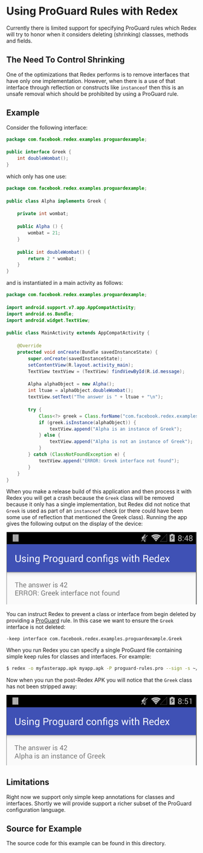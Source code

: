 # Using ProGuard Rules with Redex

Currently there is limited support for specifying ProGuard rules which
Redex will try to honor when it considers deleting (shrinking) classses,
methods and fields.

## The Need To Control Shrinking
One of the optimizations that Redex performs is to remove interfaces that
have only one implementation. However, when there is a use of that interface
through reflection or constructs like `instanceof` then this is an unsafe
removal which should be prohibited by using a ProGuard rule.

## Example
Consider the following interface:
```java
package com.facebook.redex.examples.proguardexample;

public interface Greek {
    int doubleWombat();
}
```
which only has one use:
```java
package com.facebook.redex.examples.proguardexample;

public class Alpha implements Greek {

    private int wombat;

    public Alpha () {
        wombat = 21;
    }

    public int doubleWombat() {
        return 2 * wombat;
    }
}
```
and is instantiated in a main activity as follows:
```java
package com.facebook.redex.examples.proguardexample;

import android.support.v7.app.AppCompatActivity;
import android.os.Bundle;
import android.widget.TextView;

public class MainActivity extends AppCompatActivity {

    @Override
    protected void onCreate(Bundle savedInstanceState) {
        super.onCreate(savedInstanceState);
        setContentView(R.layout.activity_main);
        TextView textView = (TextView) findViewById(R.id.message);

        Alpha alphaObject = new Alpha();
        int ltuae = alphaObject.doubleWombat();
        textView.setText("The answer is " + ltuae + "\n");

        try {
            Class<?> greek = Class.forName("com.facebook.redex.examples.proguardexample.Greek");
            if (greek.isInstance(alphaObject)) {
                textView.append("Alpha is an instance of Greek");
            } else {
                textView.append("Alpha is not an instance of Greek");
            }
        } catch (ClassNotFoundException e) {
            textView.append("ERROR: Greek interface not found");
        }
    }
}
```
When you make a release build of this application and then process it with Redex you will get a crash
because the `Greek` class will be removed because it only has a single implementation, but Redex
did not notice that `Greek` is used as part of an `instanceof` check (or there could have been some
use of reflection that mentioned the Greek class). Running the app gives the following output
on the display of the device:

![Missing Greek interface](missing-greek.png)

You can instruct Redex to prevent a class or interface from begin deleted by providing
a [ProGuard](http://proguard.sourceforge.net/manual/usage.html#keepoptions) rule. In this
case we want to ensure the `Greek` interface is not deleted:

```
-keep interface com.facebook.redex.examples.proguardexample.Greek
```

When you run Redex you can specify a single ProGuard file containing simple keep rules for classes
and interfaces. For example:

```sh
$ redex -o myfasterapp.apk myapp.apk -P proguard-rules.pro --sign -s ~/.android/debug.keystore -p android
```

Now when you run the post-Redex APK you will notice that the `Greek` class has not been stripped away:

![With Greek interface](with-greek.png)

## Limitations
Right now we support only simple keep annotations for classes and interfaces. Shortly we will provide
support a richer subset of the ProGuard configuration language.

## Source for Example
The source code for this example can be found in this directory.
